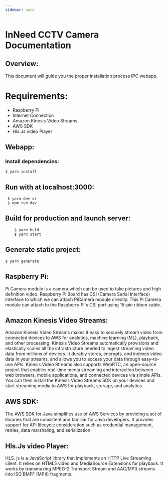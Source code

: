 ```yaml
---
sidebar: auto
---
```


# InNeed CCTV Camera Documentation

## Overview:

This document will guide you the proper installation process IPC webapp.


# Requirements:
  - Raspberry Pi
  - Internet Connection
  - Amazon Kinesis Video Streams
  - AWS SDK
  - Hls.Js video Player



## Webapp:
  ### Install dependencies:
  ```
  $ yarn install
  ```
 ## Run with at localhost:3000:
 ```
  $ yarn dev or
  $ npm run dev

```

## Build for production and launch server:
```
    $ yarn buld
    $ yarn start
```



## Generate static project:
```
$ yarn generate
```

## Raspberry Pi:

Pi Camera module is a camera which can be used to take pictures and high definition video. Raspberry Pi Board has CSI (Camera Serial Interface) interface to which we can attach PiCamera module directly. This Pi Camera module can attach to the Raspberry Pi's CSI port using 15-pin ribbon cable.


## Amazon Kinesis Video Streams:

Amazon Kinesis Video Streams makes it easy to securely stream video from connected devices to AWS for analytics, machine learning (ML), playback, and other processing. Kinesis Video Streams automatically provisions and elastically scales all the infrastructure needed to ingest streaming video data from millions of devices. It durably stores, encrypts, and indexes video data in your streams, and allows you to access your data through easy-to-use APIs. Kinesis Video Streams also supports WebRTC, an open-source project that enables real-time media streaming and interaction between web browsers, mobile applications, and connected devices via simple APIs. You can then install the Kinesis Video Streams SDK on your devices and start streaming media to AWS for playback, storage, and analytics.


## AWS SDK:

The AWS SDK for Java simpliﬁes use of AWS Services by providing a set of libraries that are consistent and familiar for Java developers. It provides support for API lifecycle consideration such as credential management, retries, data marshaling, and serialization.

## Hls.Js video Player: 

HLS. js is a JavaScript library that implements an HTTP Live Streaming client. It relies on HTML5 video and MediaSource Extensions for playback. It works by transmuxing MPEG-2 Transport Stream and AAC/MP3 streams into ISO BMFF (MP4) fragments.


